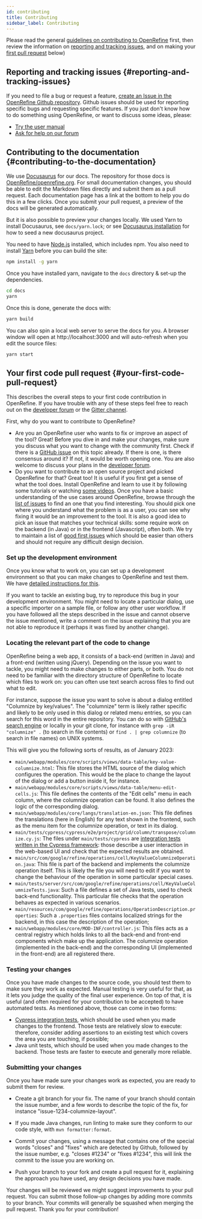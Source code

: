 ```yaml
---
id: contributing
title: Contributing
sidebar_label: Contributing
---
```


Please read the general [guidelines on contributing to OpenRefine](https://github.com/OpenRefine/OpenRefine/blob/master/CONTRIBUTING.md) first, then review the information on [reporting and tracking issues](#reporting-and-tracking-issues), and on making your [first pull request](#your-first-pull-request) below)

## Reporting and tracking issues {#reporting-and-tracking-issues}

If you need to file a bug or request a feature, [create an Issue in the OpenRefine Github repository](https://github.com/OpenRefine/OpenRefine/issues). Github issues should be used for reporting specific bugs and requesting specific features. If you just don't know how to do something using OpenRefine, or want to discuss some ideas, please:

- [Try the user manual](/)
- [Ask for help on our forum](http://forum.openrefine.org/)

## Contributing to the documentation {#contributing-to-the-documentation}

We use [Docusaurus](https://docusaurus.io/) for our docs. The repository for those docs is [OpenRefine/openrefine.org](https://github.com/OpenRefine/openrefine.org). For small documentation changes, you should be able to edit the Markdown files directly and submit them as a pull request. Each documentation page has a link at the bottom to help you do this in a few clicks. Once you submit your pull request, a preview of the docs will be generated automatically. 

But it is also possible to preview your changes locally.
We used Yarn to install Docusaurus, see `docs/yarn.lock`; 
or see [Docusaurus installation](https://docusaurus.io/docs/installation) for how to seed a new docusaurus project.

You need to have [Node.js](https://nodejs.org/en/download/) installed, which includes npm.
You also need to install [Yarn](https://yarnpkg.com/getting-started/install) before you can build the site:
```sh
npm install -g yarn
```

Once you have installed yarn, navigate to the `docs` directory & set-up the dependencies.
```sh
cd docs
yarn
```

Once this is done, generate the docs with:
```sh
yarn build
```

You can also spin a local web server to serve the docs for you.
A browser window will open at http://localhost:3000
and will auto-refresh when you edit the source files:
```sh
yarn start
```

## Your first code pull request {#your-first-code-pull-request}

This describes the overall steps to your first code contribution in OpenRefine. If you have trouble with any of these steps feel free to reach out on the [developer forum](https://forum.openrefine.org/c/dev/8) or the [Gitter channel](https://gitter.im/OpenRefine/OpenRefine).

First, why do you want to contribute to OpenRefine?
- Are you an OpenRefine user who wants to fix or improve an aspect of the tool? Great! Before you dive in and make your changes, make sure you discuss what you want to change with the community first. Check if there is a [GitHub issue](https://github.com/OpenRefine/OpenRefine/issues) on this topic already. If there is one, is there consensus around it? If not, it would be worth opening one. You are also welcome to discuss your plans in the [developer forum](https://forum.openrefine.org/c/dev/8).
- Do you want to contribute to an open source project and picked OpenRefine for that? Great too! It is useful if you first get a sense of what the tool does. Install OpenRefine and learn to use it by following some tutorials or watching [some videos](https://www.youtube.com/watch?v=B70J_H_zAWM&list=PLYMbXPIhZRlVgxgljjZu6rsFl1yeXXLvp). Once you have a basic understanding of the use cases around OpenRefine, browse through the [list of issues](https://github.com/OpenRefine/OpenRefine/issues) to find an one that you find interesting. You should pick one where you understand what the problem is as a user, you can see why fixing it would be an improvement to the tool. It is also a good idea to pick an issue that matches your technical skills: some require work on the backend (in Java) or in the frontend (Javascript), often both. We try to maintain a list of [good first issues](https://github.com/OpenRefine/OpenRefine/issues?q=is%3Aopen+is%3Aissue+label%3A%22good+first+issue%22) which should be easier than others and should not require any difficult design decision.

### Set up the development environment

Once you know what to work on, you can set up a development environment so that you can make changes to OpenRefine and test them.
We have [detailed instructions for this](technical-reference/build-test-run.md).

If you want to tackle an existing bug, try to reproduce this bug in your development environment.
You might need to locate a particular dialog, use a specific importer on a sample file, or follow any other user workflow.
If you have followed all the steps described in the issue and cannot observe the issue mentioned, write a comment on the issue explaining that you are not able to reproduce it (perhaps it was fixed by another change).

### Locating the relevant part of the code to change

OpenRefine being a web app, it consists of a back-end (written in Java) and a front-end (written using jQuery). Depending on the issue you want to tackle, you might need to make changes to either parts, or both.
You do not need to be familiar with the directory structure of OpenRefine to locate which files to work on: you can often use text search across files to find out what to edit.

For instance, suppose the issue you want to solve is about a dialog entitled "Columnize by key/values".
The "columnize" term is likely rather specific and likely to be only used in this dialog or related menu entries, so you can search for this word in the entire repository. You can do so with [GitHub's search
  engine](https://github.com/OpenRefine/OpenRefine/search?q=columnize) or locally in your git clone, for instance with `grep -iR "columnize" .` (to search in file contents) or `find . | grep columnize` (to search in file names) on UNIX systems.

This will give you the following sorts of results, as of January 2023:
* `main/webapp/modules/core/scripts/views/data-table/key-value-columnize.html`: This file stores the HTML source of the dialog which configures the operation. This would be the place to change the layout of the dialog or add a button inside it, for instance.
* `main/webapp/modules/core/scripts/views/data-table/menu-edit-cells.js`:
  This file defines the contents of the "Edit cells" menu in each column, where the columnize operation can be found. It also defines the logic of the corresponding dialog.
* `main/webapp/modules/core/langs/translation-en.json`:
  This file defines the translations (here in English) for any text shown in the frontend, such as the menu item for the columnize operation, or text in its dialog.
* `main/tests/cypress/cypress/e2e/project/grid/column/transpose/columnize.cy.js`:
   The files under `main/tests/cypress` are [integration tests written in the Cypress framework](technical-reference/functional-tests.md): those describe a user interaction in the web-based UI and check that the expected results are obtained.
* `main/src/com/google/refine/operations/cell/KeyValueColumnizeOperation.java`: This file is part of the backend and implements the columnize operation itself. This is likely the file you will need to edit if you want to change the behaviour of the operation in some particular special cases.
* `main/tests/server/src/com/google/refine/operations/cell/KeyValueColumnizeTests.java`:
   Such a file defines a set of Java tests, used to check back-end functionality. This particular file checks that the operation behaves as expected in various scenarios.
* `main/resources/com/google/refine/operations/OperationDescription.properties`:
   Such a `.properties` files contains localized strings for the backend, in this case the description of the operation;
* `main/webapp/modules/core/MOD-INF/controller.js`: This files acts as a central registry which holds links to all the back-end and front-end components which make up the application. The columnize operation (implemented in the back-end) and the
  corresponding UI (implemented in the front-end) are all registered there.

### Testing your changes

Once you have made changes to the source code, you should test them to make sure they work as expected.
Manual testing is very useful for that, as it lets you judge the quality of the final user experience. On top of that, it is useful (and often required for your contribution to be accepted) to have automated tests. As mentioned above, those can come in two
forms:
* [Cypress integration tests](technical-reference/functional-tests.md), which should be used when you made changes to the frontend. Those tests are relatively slow to execute: therefore, consider adding assertions to an existing test which covers the area
  you are touching, if possible;
* Java unit tests, which should be used when you made changes to the backend. Those tests are faster to execute and generally more reliable.

### Submitting your changes

Once you have made sure your changes work as expected, you are ready to submit them for review.

- Create a git branch for your fix. The name of your branch should contain the issue number, and a few words to describe the topic of the fix, for instance "issue-1234-columnize-layout".

- If you made Java changes, run linting to make sure they conform to our code style, with `mvn formatter:format`.

- Commit your changes, using a message that contains one of the special words "closes" and "fixes" which are detected by Github, followed by the issue number, e.g. "closes #1234" or "fixes #1234", this will link the commit to the issue you are working on.

- Push your branch to your fork and create a pull request for it, explaining the approach you have used, any design decisions you have made.

Your changes will be reviewed we might suggest improvements to your pull request. You can submit those follow-up changes by adding more commits to your branch. Your commits will generally be squashed when merging the pull request.
Thank you for your contribution!
